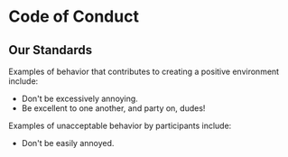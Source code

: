 # Code of Conduct

## Our Standards

Examples of behavior that contributes to creating a positive environment
include:

* Don't be excessively annoying.
* Be excellent to one another, and party on, dudes!

Examples of unacceptable behavior by participants include:

* Don't be easily annoyed.

